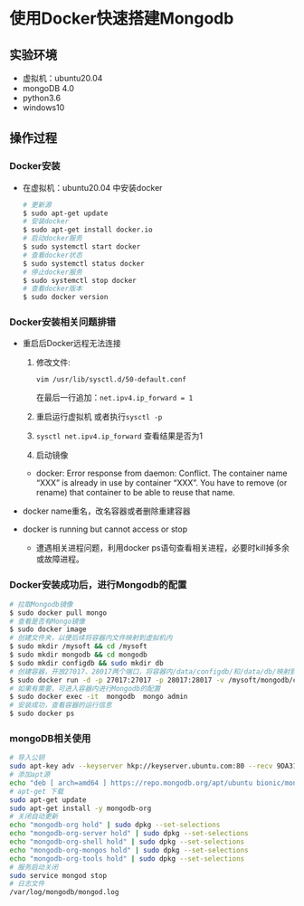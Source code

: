 # 使用Docker快速搭建Mongodb

## 实验环境

- 虚拟机：ubuntu20.04 
- mongoDB 4.0
- python3.6
- windows10

## 操作过程

### Docker安装

- 在虚拟机：ubuntu20.04 中安装docker

  ```bash
  # 更新源
  $ sudo apt-get update
  # 安装docker
  $ sudo apt-get install docker.io
  # 启动docker服务
  $ sudo systemctl start docker
  # 查看docker状态
  $ sudo systemctl status docker
  # 停止docker服务
  $ sudo systemctl stop docker
  # 查看docker版本
  $ sudo docker version
  ```

### Docker安装相关问题排错

  - 重启后Docker远程无法连接

    1. 修改文件:

       `vim /usr/lib/sysctl.d/50-default.conf`

        在最后一行追加：`net.ipv4.ip_forward = 1`

      2. 重启运行虚拟机 或者执行`sysctl -p`

    3. `sysctl net.ipv4.ip_forward` 查看结果是否为1

    4. 启动镜像

    - docker: Error response from daemon: Conflict. The container name “XXX” is already in use by container “XXX”. You have to remove (or rename) that container to be able to reuse that name.

  - docker name重名，改名容器或者删除重建容器

  -  docker is running but cannot access  or stop 

     - 遭遇相关进程问题，利用docker ps语句查看相关进程，必要时kill掉多余或故障进程。

### Docker安装成功后，进行Mongodb的配置

  ```bash
  # 拉取Mongodb镜像
  $ sudo docker pull mongo
  # 查看是否有Mongo镜像
  $ sudo docker image
  # 创建文件夹，以便后续将容器内文件映射到虚拟机内
  $ sudo mkdir /mysoft && cd /mysoft
  $ sudo mkdir mongodb && cd mongodb
  $ sudo mkdir configdb && sudo mkdir db
  # 创建容器，开放27017、28017两个端口，将容器内/data/configdb/和/data/db/映射到虚拟机内
  $ sudo docker run -d -p 27017:27017 -p 28017:28017 -v /mysoft/mongodb/configdb:/data/configdb/ -v /mysoft/mongodb/db/:/data/db/ --name mongodb mongo
  # 如果有需要，可进入容器内进行Mongodb的配置
  $ sudo docker exec -it  mongodb  mongo admin
  # 安装成功，查看容器的运行信息
  $ sudo docker ps
  ```

  ### mongoDB相关使用

  ```bash
  # 导入公钥
  sudo apt-key adv --keyserver hkp://keyserver.ubuntu.com:80 --recv 9DA31620334BD75D9DCB49F368818C72E52529D4
  # 添加apt源
  echo "deb [ arch=amd64 ] https://repo.mongodb.org/apt/ubuntu bionic/mongodb-org/4.0 multiverse" | sudo tee /etc/apt/sources.list.d/mongodb-org-4.0.list
  # apt-get 下载 
  sudo apt-get update
  sudo apt-get install -y mongodb-org
  # 关闭自动更新
  echo "mongodb-org hold" | sudo dpkg --set-selections
  echo "mongodb-org-server hold" | sudo dpkg --set-selections
  echo "mongodb-org-shell hold" | sudo dpkg --set-selections
  echo "mongodb-org-mongos hold" | sudo dpkg --set-selections
  echo "mongodb-org-tools hold" | sudo dpkg --set-selections
  # 服务启动关闭
  sudo service mongod stop
  # 日志文件
  /var/log/mongodb/mongod.log
  ```

